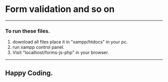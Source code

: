 # Form validation and so on
----
### To run these files.
1. download all files place it in "xampp/htdocs" in your pc. 
2. run xampp control panel. 
3. Visit "localhost/forms-js-php" in your browser.
----
## Happy Coding. 
